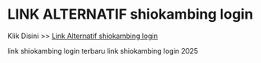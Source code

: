 # LINK ALTERNATIF shiokambing login

Klik Disini >> <a href="https://linksto.pages.dev/">Link Alternatif shiokambing login </a>

link shiokambing login terbaru
link shiokambing login 2025